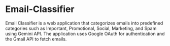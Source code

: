 # Email-Classifier
Email Classifier is a web application that categorizes emails into predefined categories such as Important, Promotional, Social, Marketing, and Spam using Gemini API. The application uses Google OAuth for authentication and the Gmail API to fetch emails.
